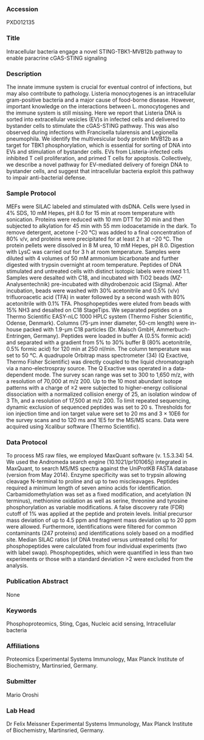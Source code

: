 ### Accession
PXD012135

### Title
Intracellular bacteria engage a novel STING-TBK1-MVB12b pathway to enable paracrine cGAS-STING signaling

### Description
The innate immune system is crucial for eventual control of infections, but may also contribute to pathology. Listeria monocytogenes is an intracellular gram-positive bacteria and a major cause of food-borne disease. However, important knowledge on the interactions between L. monocytogenes and the immune system is still missing. Here we report that Listeria DNA is sorted into extracellular vesicles (EV)s in infected cells and delivered to bystander cells to stimulate the cGAS-STING pathway. This was also observed during infections with Francisella tularensis and Legionella pneumophila. We identify the multivesicular body protein MVB12b as a target for TBK1 phosphorylation, which is essential for sorting of DNA into EVs and stimulation of bystander cells. EVs from Listeria-infected cells inhibited T cell proliferation, and primed T cells for apoptosis. Collectively, we describe a novel pathway for EV-mediated delivery of foreign DNA to bystander cells, and suggest that intracellular bacteria exploit this pathway to impair anti-bacterial defense.

### Sample Protocol
MEFs were SILAC labeled and stimulated with dsDNA. Cells were lysed in 4% SDS, 10 mM Hepes, pH 8.0 for 15 min at room temperature with sonication. Proteins were reduced with 10 mm DTT for 30 min and then subjected to alkylation for 45 min with 55 mm iodoacetamide in the dark. To remove detergent, acetone (−20 °C) was added to a final concentration of 80% v/v, and proteins were precipitated for at least 2 h at −20 °C. The protein pellets were dissolved in 8 M urea, 10 mM Hepes, pH 8.0. Digestion with LysC was carried out for 3 h at room temperature. Samples were diluted with 4 volumes of 50 mM ammonium bicarbonate and further digested with trypsin overnight at room temperature. Peptides of DNA stimulated and untreated cells with distinct isotopic labels were mixed 1:1. Samples were desalted with C18, and incubated with TiO2 beads (MZ-Analysentechnik) pre-incubated with dihydrobenzoic acid (Sigma). After incubation, beads were washed with 30% acetonitrile and 0.5% (v/v) trifluoroacetic acid (TFA) in water followed by a second wash with 80% acetonitrile with 0.1% TFA. Phosphopeptides were eluted from beads with 15% NH3 and desalted on C18 StageTips. We separated peptides on a Thermo Scientific EASY-nLC 1000 HPLC system (Thermo Fisher Scientific, Odense, Denmark). Columns (75-μm inner diameter, 50-cm length) were in-house packed with 1.9-μm C18 particles (Dr. Maisch GmbH, Ammerbuch-Entringen, Germany). Peptides were loaded in buffer A (0.5% formic acid) and separated with a gradient from 5% to 30% buffer B (80% acetonitrile, 0.5% formic acid) for 120 min at 250 nl/min. The column temperature was set to 50 °C. A quadrupole Orbitrap mass spectrometer (34) (Q Exactive, Thermo Fisher Scientific) was directly coupled to the liquid chromatograph via a nano-electrospray source. The Q Exactive was operated in a data-dependent mode. The survey scan range was set to 300 to 1,650 m/z, with a resolution of 70,000 at m/z 200. Up to the 10 most abundant isotope patterns with a charge of ≥2 were subjected to higher-energy collisional dissociation with a normalized collision energy of 25, an isolation window of 3 Th, and a resolution of 17,500 at m/z 200. To limit repeated sequencing, dynamic exclusion of sequenced peptides was set to 20 s. Thresholds for ion injection time and ion target value were set to 20 ms and 3 × 10E6 for the survey scans and to 120 ms and 1E5 for the MS/MS scans. Data were acquired using Xcalibur software (Thermo Scientific).

### Data Protocol
To process MS raw files, we employed MaxQuant software (v. 1.5.3.34) 54. We used the Andromeda search engine (10.1021/pr101065j) integrated in MaxQuant, to search MS/MS spectra against the UniProtKB FASTA database (version from May 2014). Enzyme specificity was set to trypsin allowing cleavage N-terminal to proline and up to two miscleavages. Peptides required a minimum length of seven amino acids for identification. Carbamidomethylation was set as a fixed modification, and acetylation (N terminus), methionine oxidation as well as serine, threonine and tyrosine phosphorylation as variable modifications. A false discovery rate (FDR) cutoff of 1% was applied at the peptide and protein levels. Initial precursor mass deviation of up to 4.5 ppm and fragment mass deviation up to 20 ppm were allowed.  Furthermore, identifications were filtered for common contaminants (247 proteins) and identifications solely  based on a modified site. Median SILAC ratios (of DNA treated versus untreated cells) for phosphopeptides were calculated from four individual experiments (two with label swap). Phosphopeptides, which were quantified in less than two experiments or those with a standard deviation >2 were excluded from the analysis.

### Publication Abstract
None

### Keywords
Phosphoproteomics, Sting, Cgas, Nucleic acid sensing, Intracellular bacteria

### Affiliations
Proteomics
Experimental Systems Immunology, Max Planck Institute of Biochemistry, Martinsried, Germany.

### Submitter
Mario Oroshi

### Lab Head
Dr Felix Meissner
Experimental Systems Immunology, Max Planck Institute of Biochemistry, Martinsried, Germany.


